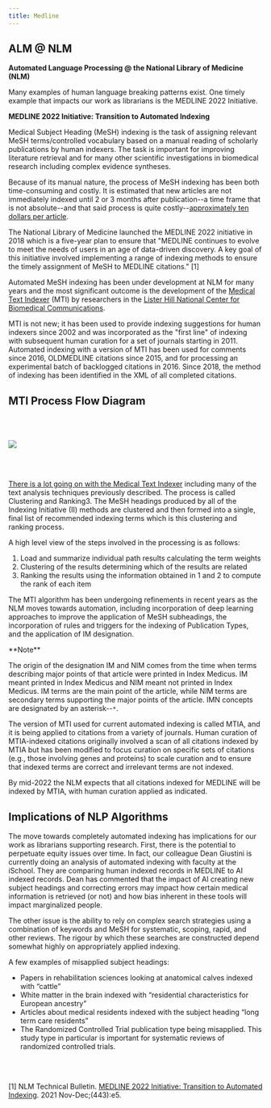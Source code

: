 ```yaml
---
title: Medline
---
```


## ALM @ NLM

**Automated Language Processing @ the National Library of Medicine (NLM)**

Many examples of human language breaking patterns exist. One timely example that impacts our work as librarians is the MEDLINE 2022 Initiative. 

**MEDLINE 2022 Initiative: Transition to Automated Indexing**

Medical Subject Heading (MeSH) indexing is the task of assigning relevant MeSH terms/controlled vocabulary based on a manual reading of scholarly publications by human indexers. The task is important for improving literature retrieval and for many other scientific investigations in biomedical research including complex evidence syntheses.  

Because of its manual nature, the process of MeSH indexing has been both time-consuming and costly. It is estimated that new articles are not immediately indexed until 2 or 3 months after publication--a time frame that is not absolute--and that said process is quite costly--[approximately ten dollars per article](doi.org/10.1186/s13326-017-0123-3). 

The National Library of Medicine launched the MEDLINE 2022 initiative in 2018 which is a five-year plan to ensure that "MEDLINE continues to evolve to meet the needs of users in an age of data-driven discovery.  A key goal of this initiative involved implementing a range of indexing methods to ensure the timely assignment of MeSH to MEDLINE citations." [1]

Automated MeSH indexing has been under development at NLM for many years and the most significant outcome is the development of the [Medical Text Indexer](https://lhncbc.nlm.nih.gov/ii/tools/MTI.html) (MTI) by researchers in the [Lister Hill National Center for Biomedical Communications](https://lhncbc.nlm.nih.gov/). 

MTI is not new; it has been used to provide indexing suggestions for human indexers since 2002 and was incorporated as the "first line" of indexing with subsequent human curation for a set of journals starting in 2011. Automated indexing with a version of MTI has been used for comments since 2016, OLDMEDLINE citations since 2015, and for processing an experimental batch of backlogged citations in 2016. Since 2018, the method of indexing has been identified in the XML of all completed citations.

## MTI Process Flow Diagram

<br /><br />

![](https://ii.nlm.nih.gov/MTI/images/MTI_Processing_Flow_75pct.png)

<br /><br />

[There is a lot going on with the Medical Text Indexer](https://lhncbc.nlm.nih.gov/ii/tools/MTI/Medical_Text_Indexer_Processing_Flow.pdf) including many of the text analysis techniques previously described. The process is called Clustering and Ranking3. The MeSH headings produced by all of the Indexing Initiative (II) methods are clustered and then formed into a single, final list of recommended indexing terms which is this clustering and ranking process. 

A high level view of the steps involved in the processing is as follows: 
 
1. Load and summarize individual path results calculating the term weights 
2. Clustering of the results determining which of the results are related
3. Ranking the results using the information obtained in 1 and 2 to compute the rank of each item 

The MTI algorithm has been undergoing refinements in recent years as the NLM moves towards automation, including incorporation of deep learning approaches to improve the application of MeSH subheadings, the incorporation of rules and triggers for the indexing of Publication Types, and the application of IM designation.

<div class = "note">
**Note**

The origin of the designation IM and NIM comes from the time when terms describing major points of that article were printed in Index Medicus. IM meant printed in Index Medicus and NIM meant not printed in Index Medicus. IM terms are the main point of the article, while NIM terms are secondary terms supporting the major points of the article. IMN concepts are designated by an asterisk--`*`.
</div>

The version of MTI used for current automated indexing is called MTIA, and it is being applied to citations from a variety of journals. Human curation of MTIA-indexed citations originally involved a scan of all citations indexed by MTIA but has been modified to focus curation on specific sets of citations (e.g., those involving genes and proteins) to scale curation and to ensure that indexed terms are correct and irrelevant terms are not indexed.

By mid-2022 the NLM expects that all citations indexed for MEDLINE will be indexed by MTIA, with human curation applied as indicated.

## Implications of NLP Algorithms

The move towards completely automated indexing has implications for our work as librarians supporting research. First, there is the potential to perpetuate equity issues over time. In fact, our colleague Dean Giustini is currently doing an analysis of automated indexing with faculty at the iSchool. They are comparing human indexed records in MEDLINE to AI indexed records. Dean has commented that the impact of AI creating new subject headings and correcting errors may impact how certain medical information is retrieved (or not) and how bias inherent in these tools will impact marginalized people. 

The other issue is the ability to rely on complex search strategies using a combination of keywords and MeSH for systematic, scoping, rapid, and other reviews. The rigour by which these searches are constructed depend somewhat highly on appropriately applied indexing. 

A few examples of misapplied subject headings:

* Papers in rehabilitation sciences  looking at anatomical calves indexed with “cattle”
* White matter in the brain indexed with “residential characteristics for European ancestry”
* Articles about medical residents indexed with the subject heading “long term care residents”
* The Randomized Controlled Trial publication type being misapplied. This study type in particular is important for systematic reviews of randomized controlled trials. 

<br /><br />

[1] <span class = "citation">NLM Technical Bulletin. [MEDLINE 2022 Initiative: Transition to Automated Indexing](https://www.nlm.nih.gov/pubs/techbull/nd21/nd21_medline_2022.html). 2021 Nov-Dec;(443):e5.</span>
